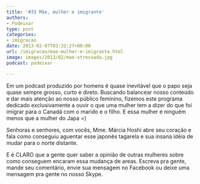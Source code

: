 ```yaml
---
title: '#33 Mãe, mulher e imigrante'
authors:
- Podeixar
type: post
categories:
- imigracao
date: 2013-02-07T03:32:27+00:00
url: /imigracao/mae-mulher-e-imigrante.html
image: images/2013/02/mae-stressada.jpg
podcast: podeixar

---
```

Em um podcast produzido por homens é quase inevitável que o papo seja quase sempre grosso, curto e direto. Buscando balancear nosso conteúdo e dar mais atenção ao nosso público feminino, fizemos este programa dedicado exclusivamente a ouvir o que uma mulher tem a dizer do que foi imigrar para o Canadá com o marido e o filho. E essa mulher é ninguém menos que a mulher do Japa =)

Senhoras e senhores, com vocês, Mme. Márcia Hoshi abre seu coração e fala como conseguiu aguentar esse japonês tagarela e sua insana idéia de mudar para o norte distante.



E é CLARO que a gente quer saber a opinião de outras mulheres sobre como conseguem encaram essa mudança de areas. Escreva pra gente, mande seu comentário, envie sua mensagem no Facebook ou deixe uma mensagem pra gente no nosso Skype.